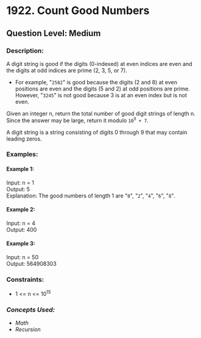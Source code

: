 # 1922. Count Good Numbers
## Question Level: Medium
### Description:
A digit string is good if the digits (0-indexed) at even indices are even and the digits at odd indices are prime (2, 3, 5, or 7).
- For example, "`2582`" is good because the digits (2 and 8) at even positions are even and the digits (5 and 2) at odd positions are prime.   However, "`3245`" is not good because 3 is at an even index but is not even.

Given an integer n, return the total number of good digit strings of length n. Since the answer may be large, return it modulo `10`<sup>`9`</sup>` + 7`.

A digit string is a string consisting of digits 0 through 9 that may contain leading zeros.

### Examples:
#### Example 1:

Input: n = 1  
Output: 5  
Explanation: The good numbers of length 1 are "`0`", "`2`", "`4`", "`6`", "`8`".  
#### Example 2:
 
Input: n = 4  
Output: 400  
#### Example 3:

Input: n = 50  
Output: 564908303  

### Constraints:

- 1 <= n <= 10<sup>15</sup>

### <i>Concepts Used:
- Math
- Recursion </i>